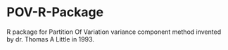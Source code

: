 # POV-R-Package
R package for Partition Of Variation variance component method invented by dr. Thomas A Little in 1993.

